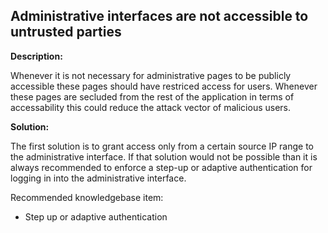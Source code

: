 Administrative interfaces are not accessible to untrusted parties
-------

**Description:**

Whenever it is not necessary for administrative pages to be publicly accessible these
pages should have restriced access for users. Whenever these pages are secluded from the rest
of the application in terms of accessability this could reduce the attack vector of malicious users.

**Solution:**

The first solution is to grant access only from a certain source IP range to the 
administrative interface. If that solution would not be possible than it is always recommended
to enforce a step-up or adaptive authentication for logging in into the administrative interface.

Recommended knowledgebase item:
- Step up or adaptive authentication